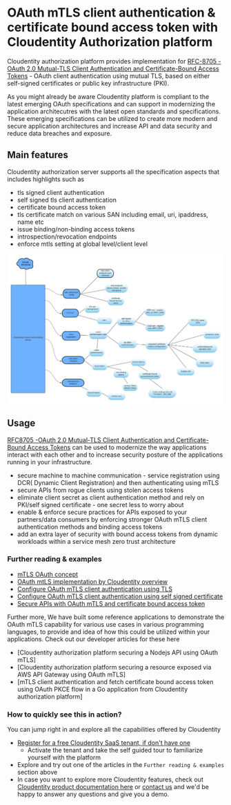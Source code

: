 # OAuth mTLS client authentication & certificate bound access token with Cloudentity Authorization platform

Cloudentity authorization platform provides implementation for [RFC-8705 -OAuth 2.0 Mutual-TLS Client Authentication and Certificate-Bound Access Tokens](https://datatracker.ietf.org/doc/html/rfc8705) - OAuth client authentication using mutual TLS, based on either self-signed certificates or public key infrastructure (PKI). 

As you might already be aware Cloudentity platform is compliant to the latest emerging OAuth specifications and can support in modernizing the application architecutres with the latest open standards and
specifications. These emerging specifications can be utilized to create more modern and secure application architectures and increase API and data security and reduce data breaches and exposure.

## Main features

Cloudentity authorization server supports all the specification aspects that includes highlights such as
* tls signed client authentication
* self signed tls client authentication
* certificate bound access token
* tls certificate match on various SAN including email, uri, ipaddress, name etc
* issue binding/non-binding access tokens
* introspection/revocation endpoints 
* enforce mtls setting at global level/client level

![Cloudentity mtls](mtls-rfc-8705.jpeg)

## Usage

[RFC8705 -OAuth 2.0 Mutual-TLS Client Authentication and Certificate-Bound Access Tokens](https://datatracker.ietf.org/doc/html/rfc8705) can be used to modernize the way applications interact with each other and to increase security posture of the applications running in your infrastructure.
* secure machine to machine communication - service registration using DCR( Dynamic Client Registration) and then authenticating using mTLS
* secure APIs from rogue clients using stolen access tokens
* eliminate client secret as client authentication method and rely on PKI/self signed certificate - one secret less to worry about
* enable & enforce secure practices for APIs exposed to your partners/data consumers by enforcing stronger OAuth mTLS client authentication methods and binding access tokens
* add an extra layer of security with bound access tokens from dynamic workloads within a service mesh zero trust architecture

### Further reading & examples

* [mTLS OAuth concept](https://docs.authorization.cloudentity.com/features/oauth/client_auth/tls_client_auth/)
* [ OAuth mtLS implementation by Cloudentity overview](oauth-mtls-overview-cloudentity-platform.md)
* [Configure OAuth mTLS client authentication using TLS](cloudentity-oauth-mtls-client-authentication.md)
* [Configure OAuth mTLS client authentication using self signed certificate](cloudentity-oauth-mtls-self-signed-client-authentication.md)
* [Secure APIs with OAuth mTLS and certificate bound access token](securing-apis-with-certificate-bound-access-token.md)

Further more, We have built some reference applications to demonstrate the OAuth mTLS capability for various use cases in various programming languages, to provide and idea of how this could be utilized within your applications. Check out our developer articles for these here

* [Cloudentity authorization platform securing a Nodejs API using OAuth mTLS]
* [Cloudentity authorization platform securing a resource exposed via AWS API Gateway using OAuth mTLS]
* [mTLS client authentication and fetch certificate bound access token using OAuth PKCE flow in a Go application from Cloudentity authorization platform]

### How to quickly see this in action?

You can jump right in and explore all the capabilities offered by Cloudentity

* [Register for a free Cloudentity SaaS tenant, if don't have one](https://authz.cloudentity.io/register)
   * Activate the tenant and take the self guided tour to familiarize yourself with the platform
* Explore and try out one of the articles in the `Further reading & examples` section above
* In case you want to explore more Cloudentity features, check out [Cloudentity product documentation here](https://docs.authorization.cloudentity.com/) or [contact us](https://cloudentity.com/demo/) and we'd be happy to answer any questions and give you a demo.





